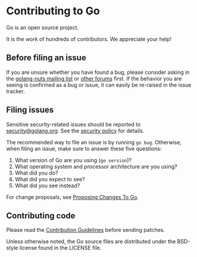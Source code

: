 # Contributing to Go

Go is an open source project.

It is the work of hundreds of contributors. We appreciate your help!

## Before filing an issue

If you are unsure whether you have found a bug, please consider asking in the [golang-nuts mailing
list](https://groups.google.com/forum/#!forum/golang-nuts) or [other forums](https://golang.org/help/) first. If
the behavior you are seeing is confirmed as a bug or issue, it can easily be re-raised in the issue tracker.

## Filing issues

Sensitive security-related issues should be reported to [security@golang.org](mailto:security@golang.org).
See the [security policy](https://golang.org/security) for details.

The recommended way to file an issue is by running `go bug`.
Otherwise, when filing an issue, make sure to answer these five questions:

1. What version of Go are you using (`go version`)?
2. What operating system and processor architecture are you using?
3. What did you do?
4. What did you expect to see?
5. What did you see instead?

For change proposals, see [Proposing Changes To Go](https://go.dev/s/proposal-process).

## Contributing code

Please read the [Contribution Guidelines](https://go.dev/doc/contribute) before sending patches.

Unless otherwise noted, the Go source files are distributed under
the BSD-style license found in the LICENSE file.

